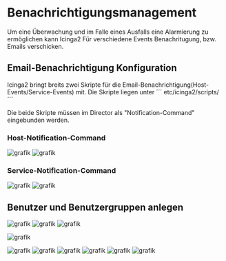 # Benachrichtigungsmanagement 
Um eine Überwachung und im Falle eines Ausfalls eine Alarmierung zu ermöglichen kann Icinga2 Für verschiedene Events Benachritugung, bzw. Emails verschicken.

## Email-Benachrichtigung Konfiguration
Icinga2 bringt breits zwei Skripte für die Email-Benachrichtigung(Host-Events/Service-Events) mit.
Die Skripte liegen unter ´´´ etc/icinga2/scripts/ ´´´

Die beide Skripte müssen im Director als "Notification-Command" eingebunden werden.
### Host-Notification-Command
![grafik](https://user-images.githubusercontent.com/64025827/120031897-bc30aa80-bff9-11eb-8fab-8c178f1b0e9a.png)
![grafik](https://user-images.githubusercontent.com/64025827/120031969-d10d3e00-bff9-11eb-85d3-ac471cf97e9e.png)
### Service-Notification-Command
![grafik](https://user-images.githubusercontent.com/64025827/120032211-25182280-bffa-11eb-9f7f-6c987c022dba.png)
![grafik](https://user-images.githubusercontent.com/64025827/120032229-2d705d80-bffa-11eb-89ef-56d17790ffa1.png)

## Benutzer und Benutzergruppen anlegen
![grafik](https://user-images.githubusercontent.com/64025827/120070535-50971d80-c08b-11eb-9285-ab8f96a04484.png)
![grafik](https://user-images.githubusercontent.com/64025827/120070576-81775280-c08b-11eb-9fed-09daebb9d0b8.png)
![grafik](https://user-images.githubusercontent.com/64025827/120070681-082c2f80-c08c-11eb-858f-90402b2b0524.png)


![grafik](https://user-images.githubusercontent.com/64025827/120806027-a9146200-c546-11eb-8a1e-0c09314512dd.png)

![grafik](https://user-images.githubusercontent.com/64025827/120806924-b5e58580-c547-11eb-87cb-37c4799bdd33.png)
![grafik](https://user-images.githubusercontent.com/64025827/120807443-3c9a6280-c548-11eb-920d-da1274fdec60.png)
![grafik](https://user-images.githubusercontent.com/64025827/120812524-58543780-c54d-11eb-9a4d-1a1da5c436f3.png)
![grafik](https://user-images.githubusercontent.com/64025827/120812822-a406e100-c54d-11eb-9b55-284a4a964eb5.png)
![grafik](https://user-images.githubusercontent.com/64025827/120818579-0adac900-c553-11eb-8f1d-a2256a212dcf.png)
![grafik](https://user-images.githubusercontent.com/64025827/120819796-34e0bb00-c554-11eb-8cbf-8ea519774ff6.png)
